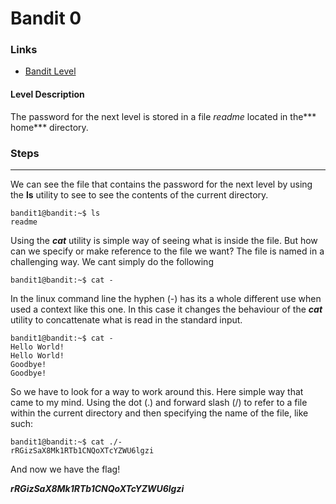 # Bandit 0

### Links
- [Bandit Level](https://overthewire.org/wargames/bandit/bandit1.html)
#### Level Description
The password for the next level is stored in a file *readme* located in the*** home*** directory.
### Steps
---
We can see the file that contains the password for the next level by using the **ls**  utility to see to see the contents of the current directory.
```
bandit1@bandit:~$ ls
readme
```

Using the ***cat*** utility is simple way of seeing what is inside the file. But how can we specify or make reference to the file we want? The file is named in a challenging way. We cant simply do the following
```
bandit1@bandit:~$ cat -
```
In the linux command line the hyphen (-) has its a whole different use when used a context like this one. In this case it changes the behaviour of  the ***cat*** utility to concattenate what is read in the standard input.
```
bandit1@bandit:~$ cat -
Hello World!
Hello World!
Goodbye!
Goodbye!

```
So we have to look for a way to work around this. Here simple way that came to my mind. Using the dot (.) and forward slash (/) to refer to a file within the current directory and then specifying the name of the file, like such:
```
bandit1@bandit:~$ cat ./-
rRGizSaX8Mk1RTb1CNQoXTcYZWU6lgzi
```
And now we have the flag!

***rRGizSaX8Mk1RTb1CNQoXTcYZWU6lgzi***